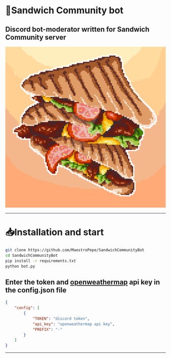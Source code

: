 # :floppy_disk:**Sandwich Community bot**
## Discord bot-moderator written for Sandwich Community server

![Sandwich](https://github.com/MaestroPepe/SandwichCommunityBot/blob/main/sandwich_art.jpg "Sandwich")
___

# :inbox_tray:**Installation and start**
```bash
git clone https://github.com/MaestroPepe/SandwichCommunityBot
cd SandwichCommunityBot
pip install -r requirements.txt
python bot.py
```
## Enter the token and [openweathermap](https://openweathermap.org/) api key in the config.json file
```json
{
	"config": [
		{
			"TOKEN": "discord token",
			"api_key": "openweathermap api key",
			"PREFIX": "-"
		}
	]
}	
``` 
___
